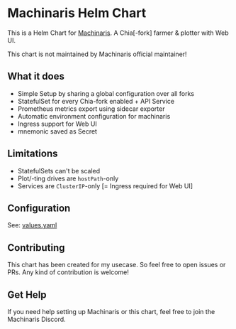 # Machinaris Helm Chart

This is a Helm Chart for [Machinaris](https://machinaris.app). A Chia[-fork] farmer & plotter with Web UI.

This chart is not maintained by Machinaris official maintainer!

## What it does

- Simple Setup by sharing a global configuration over all forks
- StatefulSet for every Chia-fork enabled + API Service
- Prometheus metrics export using sidecar exporter
- Automatic environment configuration for machinaris
- Ingress support for Web UI
- mnemonic saved as Secret

## Limitations

- StatefulSets can't be scaled
- Plot/-ting drives are `hostPath`-only
- Services are `ClusterIP`-only [= Ingress required for Web UI]

## Configuration

See: [values.yaml](values.yaml)

## Contributing

This chart has been created for my usecase. So feel free to open issues or PRs. Any kind of contribution is welcome!

## Get Help

If you need help setting up Machinaris or this chart, feel free to join the Machinaris Discord.
